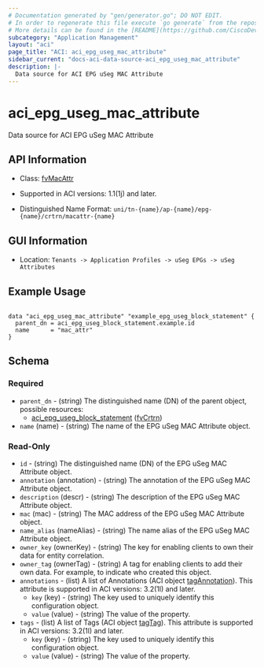 ```yaml
---
# Documentation generated by "gen/generator.go"; DO NOT EDIT.
# In order to regenerate this file execute `go generate` from the repository root.
# More details can be found in the [README](https://github.com/CiscoDevNet/terraform-provider-aci/blob/master/README.md).
subcategory: "Application Management"
layout: "aci"
page_title: "ACI: aci_epg_useg_mac_attribute"
sidebar_current: "docs-aci-data-source-aci_epg_useg_mac_attribute"
description: |-
  Data source for ACI EPG uSeg MAC Attribute
---
```


# aci_epg_useg_mac_attribute #

Data source for ACI EPG uSeg MAC Attribute

## API Information ##

* Class: [fvMacAttr](https://pubhub.devnetcloud.com/media/model-doc-latest/docs/app/index.html#/objects/fvMacAttr/overview)

* Supported in ACI versions: 1.1(1j) and later.

* Distinguished Name Format: `uni/tn-{name}/ap-{name}/epg-{name}/crtrn/macattr-{name}`

## GUI Information ##

* Location: `Tenants -> Application Profiles -> uSeg EPGs -> uSeg Attributes`

## Example Usage ##

```hcl

data "aci_epg_useg_mac_attribute" "example_epg_useg_block_statement" {
  parent_dn = aci_epg_useg_block_statement.example.id
  name      = "mac_attr"
}

```

## Schema ##

### Required ###

* `parent_dn` - (string) The distinguished name (DN) of the parent object, possible resources:
  - [aci_epg_useg_block_statement](https://registry.terraform.io/providers/CiscoDevNet/aci/latest/docs/resources/epg_useg_block_statement) ([fvCrtrn](https://pubhub.devnetcloud.com/media/model-doc-latest/docs/app/index.html#/objects/fvCrtrn/overview))
* `name` (name) - (string) The name of the EPG uSeg MAC Attribute object.

### Read-Only ###

* `id` - (string) The distinguished name (DN) of the EPG uSeg MAC Attribute object.
* `annotation` (annotation) - (string) The annotation of the EPG uSeg MAC Attribute object.
* `description` (descr) - (string) The description of the EPG uSeg MAC Attribute object.
* `mac` (mac) - (string) The MAC address of the EPG uSeg MAC Attribute object.
* `name_alias` (nameAlias) - (string) The name alias of the EPG uSeg MAC Attribute object.
* `owner_key` (ownerKey) - (string) The key for enabling clients to own their data for entity correlation.
* `owner_tag` (ownerTag) - (string) A tag for enabling clients to add their own data. For example, to indicate who created this object.
* `annotations` - (list) A list of Annotations (ACI object [tagAnnotation](https://pubhub.devnetcloud.com/media/model-doc-latest/docs/app/index.html#/objects/tagAnnotation/overview)). This attribute is supported in ACI versions: 3.2(1l) and later.
    * `key` (key) - (string) The key used to uniquely identify this configuration object.
    * `value` (value) - (string) The value of the property.
* `tags` - (list) A list of Tags (ACI object [tagTag](https://pubhub.devnetcloud.com/media/model-doc-latest/docs/app/index.html#/objects/tagTag/overview)). This attribute is supported in ACI versions: 3.2(1l) and later.
    * `key` (key) - (string) The key used to uniquely identify this configuration object.
    * `value` (value) - (string) The value of the property.
